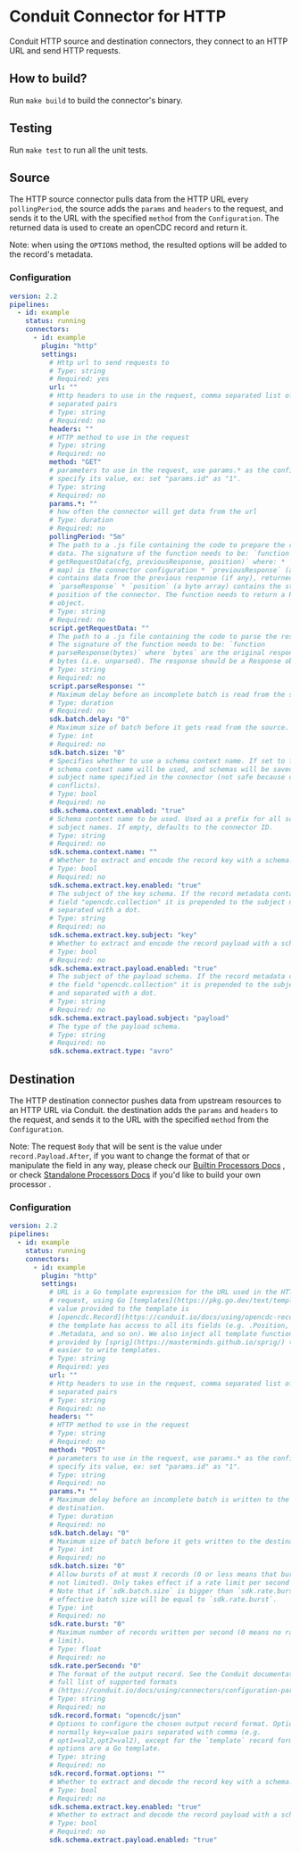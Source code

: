 # Conduit Connector for HTTP

<!-- readmegen:description -->
Conduit HTTP source and destination connectors, they connect to an HTTP URL and send HTTP requests.<!-- /readmegen:description -->

## How to build?
Run `make build` to build the connector's binary.

## Testing
Run `make test` to run all the unit tests. 

## Source
The HTTP source connector pulls data from the HTTP URL every `pollingPeriod`, the source adds the `params` and `headers`
to the request, and sends it to the URL with the specified `method` from the `Configuration`. The returned data is
used to create an openCDC record and return it.

Note: when using the `OPTIONS` method, the resulted options will be added to the record's metadata.

### Configuration

<!-- readmegen:source.parameters.yaml -->
```yaml
version: 2.2
pipelines:
  - id: example
    status: running
    connectors:
      - id: example
        plugin: "http"
        settings:
          # Http url to send requests to
          # Type: string
          # Required: yes
          url: ""
          # Http headers to use in the request, comma separated list of :
          # separated pairs
          # Type: string
          # Required: no
          headers: ""
          # HTTP method to use in the request
          # Type: string
          # Required: no
          method: "GET"
          # parameters to use in the request, use params.* as the config key and
          # specify its value, ex: set "params.id" as "1".
          # Type: string
          # Required: no
          params.*: ""
          # how often the connector will get data from the url
          # Type: duration
          # Required: no
          pollingPeriod: "5m"
          # The path to a .js file containing the code to prepare the request
          # data. The signature of the function needs to be: `function
          # getRequestData(cfg, previousResponse, position)` where: * `cfg` (a
          # map) is the connector configuration * `previousResponse` (a map)
          # contains data from the previous response (if any), returned by
          # `parseResponse` * `position` (a byte array) contains the starting
          # position of the connector. The function needs to return a Request
          # object.
          # Type: string
          # Required: no
          script.getRequestData: ""
          # The path to a .js file containing the code to parse the response.
          # The signature of the function needs to be: `function
          # parseResponse(bytes)` where `bytes` are the original response's raw
          # bytes (i.e. unparsed). The response should be a Response object.
          # Type: string
          # Required: no
          script.parseResponse: ""
          # Maximum delay before an incomplete batch is read from the source.
          # Type: duration
          # Required: no
          sdk.batch.delay: "0"
          # Maximum size of batch before it gets read from the source.
          # Type: int
          # Required: no
          sdk.batch.size: "0"
          # Specifies whether to use a schema context name. If set to false, no
          # schema context name will be used, and schemas will be saved with the
          # subject name specified in the connector (not safe because of name
          # conflicts).
          # Type: bool
          # Required: no
          sdk.schema.context.enabled: "true"
          # Schema context name to be used. Used as a prefix for all schema
          # subject names. If empty, defaults to the connector ID.
          # Type: string
          # Required: no
          sdk.schema.context.name: ""
          # Whether to extract and encode the record key with a schema.
          # Type: bool
          # Required: no
          sdk.schema.extract.key.enabled: "true"
          # The subject of the key schema. If the record metadata contains the
          # field "opencdc.collection" it is prepended to the subject name and
          # separated with a dot.
          # Type: string
          # Required: no
          sdk.schema.extract.key.subject: "key"
          # Whether to extract and encode the record payload with a schema.
          # Type: bool
          # Required: no
          sdk.schema.extract.payload.enabled: "true"
          # The subject of the payload schema. If the record metadata contains
          # the field "opencdc.collection" it is prepended to the subject name
          # and separated with a dot.
          # Type: string
          # Required: no
          sdk.schema.extract.payload.subject: "payload"
          # The type of the payload schema.
          # Type: string
          # Required: no
          sdk.schema.extract.type: "avro"
```
<!-- /readmegen:source.parameters.yaml -->

## Destination

The HTTP destination connector pushes data from upstream resources to an HTTP URL via Conduit. the destination adds the
`params` and `headers` to the request, and sends it to the URL with the specified `method` from the `Configuration`. 

Note: The request `Body` that will be sent is the value under `record.Payload.After`, if you want to change the format
of that or manipulate the field in any way, please check our [Builtin Processors Docs](https://conduit.io/docs/processors/builtin/)
, or check [Standalone Processors Docs](https://conduit.io/docs/processors/standalone/) if you'd like to build your own processor .

### Configuration

<!-- readmegen:destination.parameters.yaml -->
```yaml
version: 2.2
pipelines:
  - id: example
    status: running
    connectors:
      - id: example
        plugin: "http"
        settings:
          # URL is a Go template expression for the URL used in the HTTP
          # request, using Go [templates](https://pkg.go.dev/text/template). The
          # value provided to the template is
          # [opencdc.Record](https://conduit.io/docs/using/opencdc-record), so
          # the template has access to all its fields (e.g. .Position, .Key,
          # .Metadata, and so on). We also inject all template functions
          # provided by [sprig](https://masterminds.github.io/sprig/) to make it
          # easier to write templates.
          # Type: string
          # Required: yes
          url: ""
          # Http headers to use in the request, comma separated list of :
          # separated pairs
          # Type: string
          # Required: no
          headers: ""
          # HTTP method to use in the request
          # Type: string
          # Required: no
          method: "POST"
          # parameters to use in the request, use params.* as the config key and
          # specify its value, ex: set "params.id" as "1".
          # Type: string
          # Required: no
          params.*: ""
          # Maximum delay before an incomplete batch is written to the
          # destination.
          # Type: duration
          # Required: no
          sdk.batch.delay: "0"
          # Maximum size of batch before it gets written to the destination.
          # Type: int
          # Required: no
          sdk.batch.size: "0"
          # Allow bursts of at most X records (0 or less means that bursts are
          # not limited). Only takes effect if a rate limit per second is set.
          # Note that if `sdk.batch.size` is bigger than `sdk.rate.burst`, the
          # effective batch size will be equal to `sdk.rate.burst`.
          # Type: int
          # Required: no
          sdk.rate.burst: "0"
          # Maximum number of records written per second (0 means no rate
          # limit).
          # Type: float
          # Required: no
          sdk.rate.perSecond: "0"
          # The format of the output record. See the Conduit documentation for a
          # full list of supported formats
          # (https://conduit.io/docs/using/connectors/configuration-parameters/output-format).
          # Type: string
          # Required: no
          sdk.record.format: "opencdc/json"
          # Options to configure the chosen output record format. Options are
          # normally key=value pairs separated with comma (e.g.
          # opt1=val2,opt2=val2), except for the `template` record format, where
          # options are a Go template.
          # Type: string
          # Required: no
          sdk.record.format.options: ""
          # Whether to extract and decode the record key with a schema.
          # Type: bool
          # Required: no
          sdk.schema.extract.key.enabled: "true"
          # Whether to extract and decode the record payload with a schema.
          # Type: bool
          # Required: no
          sdk.schema.extract.payload.enabled: "true"
```
<!-- /readmegen:destination.parameters.yaml -->